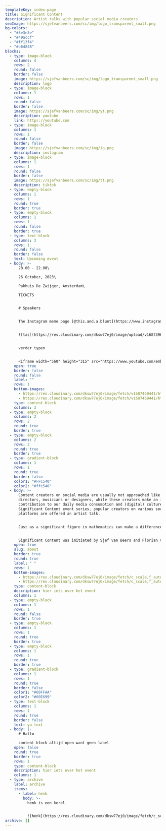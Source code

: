 ```yaml
---
templateKey: index-page
title: Significant Content
description: Artist talks with popular social media creators
seoImage: https://sjefvanbeers.com/sc/img/logo_transparent_small.png
bg-colors:
  - "#5e3e3e"
  - "#49accf"
  - "#ff13f4"
  - "#b64848"
blocks:
  - type: image-block
    columns: 4
    rows: 2
    round: false
    border: false
    image: https://sjefvanbeers.com/sc/img/logo_transparent_small.png
    description: logo
  - type: image-block
    columns: 1
    rows: 1
    round: false
    border: false
    image: https://sjefvanbeers.com/sc/img/yt.png
    description: youtube
    link: https://youtube.com
  - type: image-block
    columns: 1
    rows: 1
    round: false
    border: false
    image: https://sjefvanbeers.com/sc/img/ig.png
    description: instagram
  - type: image-block
    columns: 1
    rows: 1
    round: false
    border: false
    image: https://sjefvanbeers.com/sc/img/tt.png
    description: tiktok
  - type: empty-block
    columns: 1
    rows: 1
    round: true
    border: true
  - type: empty-block
    columns: 1
    rows: 1
    round: false
    border: true
  - type: text-block
    columns: 3
    rows: 1
    round: false
    border: false
    text: Upcoming event
  - body: >-
      20.00 - 22.00\

      26 October, 2023\

      P﻿akhuis De Zwijger, Amsterdam\

      T﻿ICKETS


      # S﻿peakers


      The Instagram meme page [@this.and.a.blunt](https://www.instagram.com/this.and.a.blunt) could be considered a so-called "shitposting" account. The images uploaded to the page seem random and aimless. They don't really have a punchline, but are humorous nonetheless. The pictures and videos are nearly always screenshots or screenrecordings from other places, resulting in a chaotic reflection of the online zeitgeist.


      ![tas](https://res.cloudinary.com/dksw77ej0/image/upload/v1687396119/samples/ecommerce/leather-bag-gray.jpg "tas")


      v﻿erder typen


      <iframe width="560" height="315" src="https://www.youtube.com/embed/dWw8yjNk_-k" title="YouTube video player" frameborder="0" allow="accelerometer; autoplay; clipboard-write; encrypted-media; gyroscope; picture-in-picture; web-share" allowfullscreen></iframe>
    open: true
    border: false
    round: false
    label: ""
    rows: 1
    bottom-images:
      - https://res.cloudinary.com/dksw77ej0/image/fetch/v1687469441/https://res.cloudinary.com/dksw77ej0/image/fetch/v1687461200/https://main--gleaming-axolotl-ae8aa2.netlify.app/img/stimmy.png
      - https://res.cloudinary.com/dksw77ej0/image/fetch/v1687469441/https://res.cloudinary.com/dksw77ej0/image/fetch/v1687461200/https://main--gleaming-axolotl-ae8aa2.netlify.app/img/hni.png
    type: content-block
    columns: 3
  - type: empty-block
    columns: 2
    rows: 2
    round: true
    border: true
  - type: empty-block
    columns: 2
    rows: 2
    round: true
    border: true
  - type: gradient-block
    columns: 1
    rows: 1
    round: true
    border: false
    color1: "#FFC540"
    color2: "#ffc540"
  - body: >-
      Content creators on social media are usually not approached like film
      directors, musicians or designers, while these creators make an important
      contribution to our daily media consumption and (digital) culture. In the
      Significant Content event series, popular creators on various social media
      platforms are offered an artist talk.


      Just as a significant figure in mathematics can make a difference in a calculation, the content of these creators can make a difference within the framework of a social media platform and reveal medium-specific characteristics of this platform. These creators often deploy very clever tactics that make their content work well within the medium they are using. By outlining the content and methods of these creators, meanwhile, it unravels how social media platforms work beneath the surface.


      Significant Content was initiated by Sjef van Beers and Florian van Zandwijk. Significant Content is made possible by the Creative Industries Fund NL.
    open: true
    slug: about
    border: true
    round: true
    label: " "
    rows: 1
    bottom-images:
      - https://res.cloudinary.com/dksw77ej0/image/fetch/c_scale,f_auto,q_auto,w_420/f_png/v1687469441/https://res.cloudinary.com/dksw77ej0/image/fetch/v1687461200/https://main--gleaming-axolotl-ae8aa2.netlify.app/img/hni.png
      - https://res.cloudinary.com/dksw77ej0/image/fetch/c_scale,f_auto,q_auto,w_420/f_png/v1687461200/https://main--gleaming-axolotl-ae8aa2.netlify.app/img/stimmy.png
    type: content-block
    description: hier iets over het event
    columns: 1
  - type: empty-block
    columns: 1
    rows: 1
    round: false
    border: true
  - type: empty-block
    columns: 1
    rows: 1
    round: true
    border: true
  - type: empty-block
    columns: 1
    rows: 1
    round: true
    border: true
  - type: gradient-block
    columns: 1
    rows: 1
    round: true
    border: false
    color1: "#00FFAA"
    color2: "#00E699"
  - type: text-block
    columns: 1
    rows: 1
    round: true
    border: false
    text: yo text
  - body: |-
      # Hallo

      content block altijd open want geen label
    open: false
    round: true
    border: true
    rows: 1
    type: content-block
    description: hier iets over het event
    columns: 1
  - type: archive
    label: archive
    items:
      - label: henk
        body: >-
          h﻿enk is een kerel


          ![henk](https://res.cloudinary.com/dksw77ej0/image/fetch/c_scale,f_auto,q_auto,w_420/f_jpg/v1687537184/https://res.cloudinary.com/dksw77ej0/image/upload/v1687396110/samples/people/kitchen-bar.jpg "henk")
archive: []
---
```


